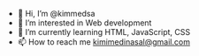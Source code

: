 - 👋 Hi, I’m @kimmedsa
- 👀 I’m interested in Web development
- 🌱 I’m currently learning HTML, JavaScript, CSS
- 📫 How to reach me kimimedinasal@gmail.com

<!---
kimmedsa/kimmedsa is a ✨ special ✨ repository because its `README.md` (this file) appears on your GitHub profile.
You can click the Preview link to take a look at your changes.
--->
